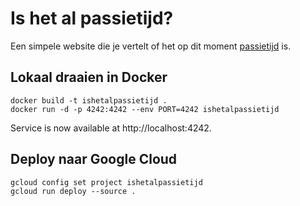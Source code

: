 # Is het al passietijd?

Een simpele website die je vertelt of het op dit moment [passietijd](https://blog.q42.nl/passietijd/) is.

## Lokaal draaien in Docker

```
docker build -t ishetalpassietijd .
docker run -d -p 4242:4242 --env PORT=4242 ishetalpassietijd
```

Service is now available at http://localhost:4242.

## Deploy naar Google Cloud 

```
gcloud config set project ishetalpassietijd
gcloud run deploy --source .
```